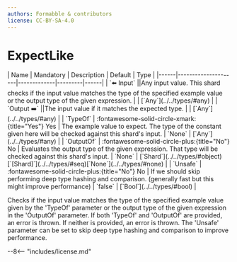 ```yaml
---
authors: Formabble & contributors
license: CC-BY-SA-4.0
---
```



# ExpectLike

<div class="sh-parameters" markdown="1">
| Name | Mandatory | Description | Default | Type |
|------|---------------------|-------------|---------|------|
| `⬅️ Input` ||Any input value. This shard checks if the input value matches the type of the specified example value or the output type of the given expression. | | [`Any`](../../types/#any) |
| `Output ➡️` ||The input value if it matches the expected type. | | [`Any`](../../types/#any) |
| `TypeOf` | :fontawesome-solid-circle-xmark:{title="Yes"} Yes  | The example value to expect. The type of the constant given here will be checked against this shard's input. | `None` | [`Any`](../../types/#any) |
| `OutputOf` | :fontawesome-solid-circle-plus:{title="No"} No  | Evaluates the output type of the given expression. That type will be checked against this shard's input. | `None` | [`Shard`](../../types/#object)[`[Shard]`](../../types/#seq)[`None`](../../types/#none) |
| `Unsafe` | :fontawesome-solid-circle-plus:{title="No"} No  | If we should skip performing deep type hashing and comparison. (generally fast but this might improve performance) | `false` | [`Bool`](../../types/#bool) |

</div>

Checks if the input value matches the type of the specified example value given by the 'TypeOf' parameter or the output type of the given expression in the 'OutputOf' parameter. If both 'TypeOf' and 'OutputOf' are provided, an error is thrown. If neither is provided, an error is thrown. The 'Unsafe' parameter can be set to skip deep type hashing and comparison to improve performance.

--8<-- "includes/license.md"

